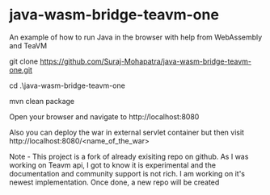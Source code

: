 # java-wasm-bridge-teavm-one
An example of how to run Java in the browser with help from WebAssembly and TeaVM

git clone https://github.com/Suraj-Mohapatra/java-wasm-bridge-teavm-one.git

cd .\java-wasm-bridge-teavm-one

mvn clean package

Open your browser and navigate to http://localhost:8080

Also you can deploy the war in external servlet container but then visit http://localhost:8080/<name_of_the_war>

Note - This project is a fork of already exisiting repo on github. As I was working on Teavm api, I got to know it is experimental and the documentation and community support is not rich.
I am working on it's newest implementation. Once done, a new repo will be created
